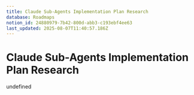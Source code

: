 ```yaml
---
title: Claude Sub-Agents Implementation Plan Research
database: Roadmaps
notion_id: 24880979-7b42-800d-abb3-c193ebf4ee63
last_updated: 2025-08-07T11:40:57.186Z
---
```


# Claude Sub-Agents Implementation Plan Research

undefined